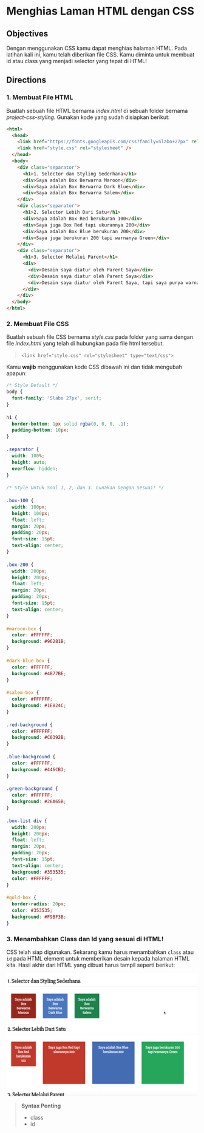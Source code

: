 # Menghias Laman HTML dengan CSS

## Objectives

Dengan menggunakan CSS kamu dapat menghias halaman HTML. Pada latihan kali ini, kamu telah diberikan file CSS. Kamu diminta untuk membuat id atau class yang menjadi selector yang tepat di HTML!

## Directions

### 1. Membuat File HTML

Buatlah sebuah file HTML bernama *index.html* di sebuah folder bernama *project-css-styling*.
Gunakan kode yang sudah disiapkan berikut:

```html
<html>
  <head>
    <link href="https://fonts.googleapis.com/css?family=Slabo+27px" rel="stylesheet">
    <link href="style.css" rel="stylesheet" />
  </head>
  <body>
    <div class="separator">
      <h1>1. Selector dan Styling Sederhana</h1>
      <div>Saya adalah Box Berwarna Maroon</div>
      <div>Saya adalah Box Berwarna Dark Blue</div>
      <div>Saya adalah Box Berwarna Salem</div>
    </div>
    <div class="separator">
      <h1>2. Selector Lebih Dari Satu</h1>
      <div>Saya adalah Box Red berukuran 100</div>
      <div>Saya juga Box Red tapi ukurannya 200</div>
      <div>Saya adalah Box Blue berukuran 200</div>
      <div>Saya juga berukuran 200 tapi warnanya Green</div>
    </div>
    <div class="separator">
      <h1>3. Selector Melalui Parent</h1>
      <div>
        <div>Desain saya diatur oleh Parent Saya</div>
        <div>Desain saya diatur oleh Parent Saya</div>
        <div>Desain saya diatur oleh Parent Saya, tapi saya punya warna khusus, yaitu Gold!</div>
      </div>
    </div>
  </body>
</html>
```

### 2. Membuat File CSS

Buatlah sebuah file CSS bernama *style.css* pada folder yang sama dengan file *index.html* yang telah di hubungkan pada file html tersebut.

> `<link href="style.css" rel="stylesheet" type="text/css">`

Kamu **wajib** menggunakan kode CSS dibawah ini dan tidak mengubah apapun:

```css
/* Style Default */
body {
  font-family: 'Slabo 27px', serif;
}

h1 {
  border-bottom: 1px solid rgba(0, 0, 0, .1);
  padding-bottom: 10px;
}

.separator {
  width: 100%;
  height: auto;
  overflow: hidden;
}

/* Style Untuk Soal 1, 2, dan 3. Gunakan Dengan Sesuai! */

.box-100 {
  width: 100px;
  height: 100px;
  float: left;
  margin: 20px;
  padding: 20px;
  font-size: 15pt;
  text-align: center;
}

.box-200 {
  width: 200px;
  height: 200px;
  float: left;
  margin: 20px;
  padding: 20px;
  font-size: 15pt;
  text-align: center;
}

#maroon-box {
  color: #FFFFFF;
  background: #96281B;
}

#dark-blue-box {
  color: #FFFFFF;
  background: #4B77BE;
}

#salem-box {
  color: #FFFFFF;
  background: #1E824C;
}

.red-background {
  color: #FFFFFF;
  background: #C0392B;
}

.blue-background {
  color: #FFFFFF;
  background: #446CB3;
}

.green-background {
  color: #FFFFFF;
  background: #26A65B;
}

.box-list div {
  width: 200px;
  height: 200px;
  float: left;
  margin: 20px;
  padding: 20px;
  font-size: 15pt;
  text-align: center;
  background: #353535;
  color: #FFFFFF;
}

#gold-box {
  border-radius: 20px;
  color: #353535;
  background: #F9BF3B;
}
```

### 3. Menambahkan Class dan Id yang sesuai di HTML!

CSS telah siap digunakan. Sekarang kamu harus menambahkan `class` atau `id` pada HTML element untuk memberikan desain kepada halaman HTML kita. Hasil akhir dari HTML yang dibuat harus tampil seperti berikut:

![Contoh Hasil Akhir CSS Styling](assets/contoh-css-styling.gif)

<!-- ### 4. Pengumpulan

Upload tugas project dalam bentuk zip dari folder *project-css-styling*! **Perhatian** Hanya gunakan zip, jangan upload file isi nya satu per satu ataupun dengan rar, 7z, ataupun kompresi lainnya.
 -->
> **Syntax Penting**
>  - class
>  - id

